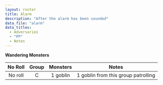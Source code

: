 ```yaml
---
layout: roster
title: Alarm
description: "After the alarm has been sounded"
data_file: "alarm"
data_titles:
  - Adversaries
  - "PP"
  - Notes
---
```

**Wandering Monsters**

No Roll | Group | Monsters| Notes
:-:|:-:|:-:|:-:
No roll | C | 1 goblin | 1 goblin from this group patrolling
